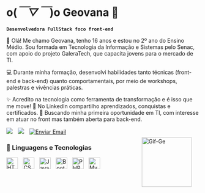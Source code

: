 # o(*￣▽￣*)o Geovana 🦇
**`Desenvolvedora FullStack foco front-end`**

👋 Olá! Me chamo Geovana, tenho 16 anos e estou no 2º ano do Ensino Médio.
Sou formada em Tecnologia da Informação e Sistemas pelo Senac, com apoio do projeto GaleraTech, que capacita jovens para o mercado de TI.

💻 Durante minha formação, desenvolvi habilidades tanto técnicas (front-end e back-end) quanto comportamentais, por meio de workshops, palestras e vivências práticas.

✨ Acredito na tecnologia como ferramenta de transformação e é isso que me move!
📌 No LinkedIn compartilho aprendizados, conquistas e certificados.
🚀 Buscando minha primeira oportunidade em TI, com interesse em atuar no front mas também aberta para back-end.


<div>
<a href="https://www.linkedin.com/in/geovana-carrasco-4b9032358/" target="_blank" alt="Acompanhe meu perfil" title="Acompanhe meu perfil" ><img  style="padding-right: 10px;" src="https://img.shields.io/badge/LinkedIn-0077B5?style=for-the-badge&logo=linkedin&logoColor=white"></a>
<a href="https://www.instagram.com/gerockby/?utm_source=qr&igsh=OWJyZXdwMzM0ejFh#" target="_blank" alt="Siga-me" title="Siga-me " ><img style="padding-right:10px;" src="https://img.shields.io/badge/Instagram-E4405F?style=for-the-badge&logo=instagram&logoColor=white"></a>
<a href="mailto:geovanacarrasco001@gmail.com?subject=Olá&body=Escreva%20sua%20mensagem%20aqui" title="Enviar Email">
  <img src="https://img.shields.io/badge/Gmail-D14836?style=for-the-badge&logo=gmail&logoColor=white" alt="Enviar Email">
</a>
<img align="right" alt="Gif-Ge" width="130px;" style="padding: 20px; margin-top: 5px;" src="https://s8.ezgif.com/tmp/ezgif-814539b483c697.webp">
</div>



### 🤖 Linguagens e Tecnologias

<img 
    align="left" 
    alt="HTML"
    title="HTML" 
    width="30px" 
    style="padding-right: 10px;" 
    src="https://cdn.jsdelivr.net/gh/devicons/devicon@latest/icons/html5/html5-original.svg" 
/>
<img 
    align="left" 
    alt="CSS" 
    title="CSS"
    width="30px" 
    style="padding-right: 10px;" 
    src="https://cdn.jsdelivr.net/gh/devicons/devicon@latest/icons/css3/css3-original.svg" 
/>
<img 
    align="left" 
    alt="JavaScript" 
    title="JavaScript"
    width="30px" 
    style="padding-right: 10px;" 
    src="https://cdn.jsdelivr.net/gh/devicons/devicon@latest/icons/javascript/javascript-original.svg" 
/>

<img 
    align="left" 
    alt="Bootstrap"
    title="Bootstrap" 
    width="30px" 
    style="padding-right: 10px;" 
    src="https://cdn.jsdelivr.net/gh/devicons/devicon@latest/icons/bootstrap/bootstrap-original.svg" 
/>
<img 
    align="left" 
    alt="PHP" 
    title="PHP"
    width="30px" 
    style="padding-right: 10px;" 
    src="https://cdn.jsdelivr.net/gh/devicons/devicon@latest/icons/php/php-original.svg"
/>
<img 
    align="left" 
    alt="MySQL" 
    title="MySQL"
    width="30px" 
    style="padding-right: 10px;" 
    src="https://cdn.jsdelivr.net/gh/devicons/devicon@latest/icons/mysql/mysql-original.svg"
/>
<br/>
<br/>

</p>
